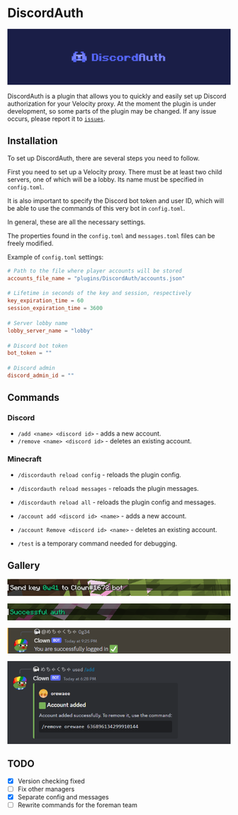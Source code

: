 # DiscordAuth

![DiscordAuth](pictures/banner.png)

DiscordAuth is a plugin that allows you to quickly and easily set up Discord authorization for your Velocity proxy.
At the moment the plugin is under development, so some parts of the plugin may be changed.
If any issue occurs, please report it to [`issues`](https://github.com/orewaee/DiscordAuth/issues).


## Installation

To set up DiscordAuth, there are several steps you need to follow.

First you need to set up a Velocity proxy.
There must be at least two child servers, one of which will be a lobby.
Its name must be specified in `config.toml`.

It is also important to specify the Discord bot token and user ID,
which will be able to use the commands of this very bot in `config.toml`.

In general, these are all the necessary settings.

The properties found in the `config.toml` and `messages.toml` files can be freely modified.

Example of `config.toml` settings:

```toml
# Path to the file where player accounts will be stored
accounts_file_name = "plugins/DiscordAuth/accounts.json"

# Lifetime in seconds of the key and session, respectively
key_expiration_time = 60
session_expiration_time = 3600

# Server lobby name
lobby_server_name = "lobby"

# Discord bot token
bot_token = ""

# Discord admin
discord_admin_id = ""

```


## Commands

### Discord

- `/add <name> <discord id>` - adds a new account.
- `/remove <name> <discord id>` - deletes an existing account.

### Minecraft

- `/discordauth reload config` - reloads the plugin config.
- `/discordauth reload messages` - reloads the plugin messages.
- `/discordauth reload all` - reloads the plugin config and messages.

- `/account add <discord id> <name>` - adds a new account.
- `/account Remove <discord id> <name>` - deletes an existing account.
- `/test` is a temporary command needed for debugging.


## Gallery

![](pictures/key.png)

![](pictures/minecraft_success.png)

![](pictures/discord_success.png)

![](pictures/discord_add.png)


## TODO
- [x] Version checking fixed
- [ ] Fix other managers
- [x] Separate config and messages
- [ ] Rewrite commands for the foreman team